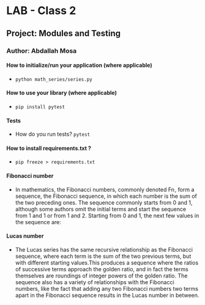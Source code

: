 # LAB - Class 2
## Project: Modules and Testing
### Author: Abdallah Mosa

#### How to initialize/run your application (where applicable)
- `python math_series/series.py`

#### How to use your library (where applicable)
- `pip install pytest`

#### Tests
- How do you run tests? `pytest`
#### How to install requirements.txt ? 
- `pip freeze > requirements.txt`

#### Fibonacci number
 - In mathematics, the Fibonacci numbers, commonly denoted Fn , form a sequence, the Fibonacci sequence, in which each number is the sum of the two preceding ones. The sequence commonly starts from 0 and 1, although some authors omit the initial terms and start the sequence from 1 and 1 or from 1 and 2. Starting from 0 and 1, the next few values in the sequence are:
 
 #### Lucas number 
 - The Lucas series has the same recursive relationship as the Fibonacci sequence, where each term is the sum of the two previous terms, but with different starting values.This produces a sequence where the ratios of successive terms approach the golden ratio, and in fact the terms themselves are roundings of integer powers of the golden ratio. The sequence also has a variety of relationships with the Fibonacci numbers, like the fact that adding any two Fibonacci numbers two terms apart in the Fibonacci sequence results in the Lucas number in between.


